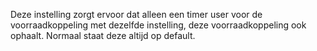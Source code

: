 Deze instelling zorgt ervoor dat alleen een timer user voor de voorraadkoppeling met dezelfde instelling, deze voorraadkoppeling ook ophaalt. Normaal staat deze altijd op default.